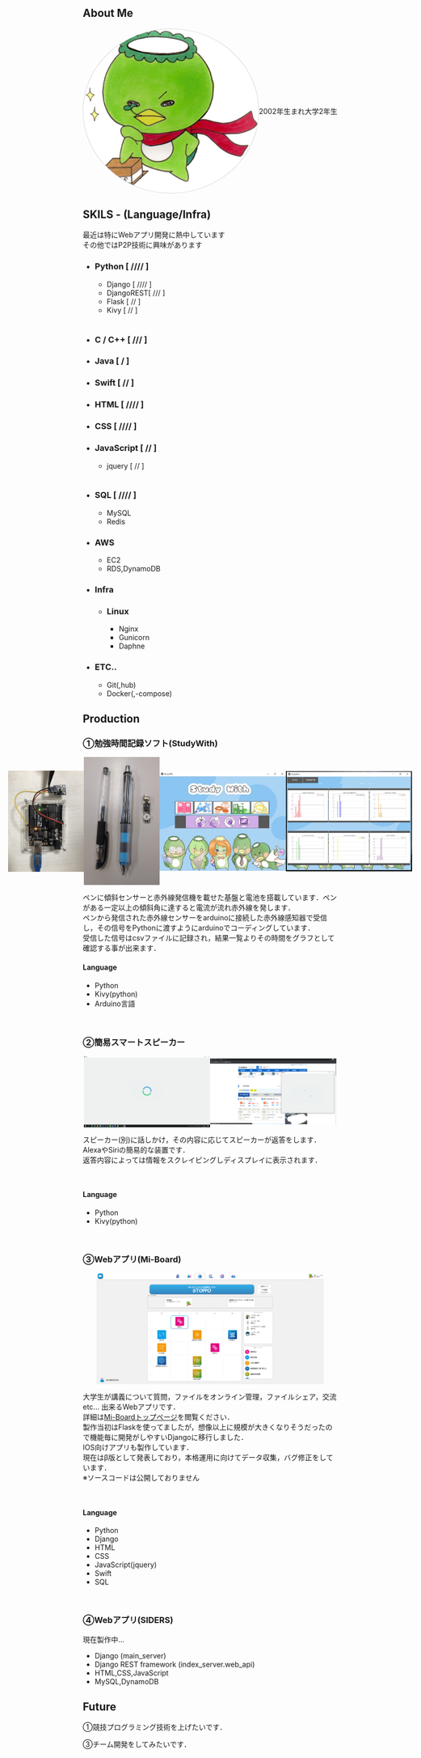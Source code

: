 <h2>About Me</h2>
<div style="display:flex;align-items:center;justify-content:center;">
<img src="image/icon.jpg" style="border: 1px #D1D1D1 solid; width: 100px; border-radius:50%; flex:1;">
  <p>2002年生まれ大学2年生<br>
  </p>
</div>

<h2>SKILS - (Language/Infra)</h2>
<p>最近は特にWebアプリ開発に熱中しています<br>その他ではP2P技術に興味があります</p>

<ul>
  <li><h3>Python [ //// ]</h3></li>
  <ul>
    <li>Django [ //// ]</li>
    <li>DjangoREST[ /// ]</li>
    <li>Flask [ // ]</li>
    <li>Kivy [ // ]</li>
  </ul><br>
  
  <li><h3>C / C++ [ /// ]</h3></li>
  
  <li><h3>Java [ / ]</h3></li>
  
  <li><h3>Swift [ // ]</h3></li>
  
  <li><h3>HTML [ //// ]</h3></li>
  <li><h3>CSS [ //// ]</h3></li>
  <li><h3>JavaScript [ // ]</h3></li>
  <ul>
    <li>jquery [ // ]</li>
  </ul><br>
  
  <li><h3>SQL [ //// ]</h3></li>
  <ul>
    <li>MySQL</li>
    <li>Redis</li>
  </ul>
  
  <li><h3>AWS</h3></li>
  <ul>
    <li>EC2</li>
    <li>RDS,DynamoDB</li>
  </ul>
  
  <li><h3>Infra</h3></li>
  <ul>
    <li><h3>Linux</h3></li>
    <ul>
      <li>Nginx</li>
      <li>Gunicorn</li>
      <li>Daphne</li>
    </ul>
  </ul>
  
  <li><h3>ETC..</h3></li>
  <ul>
    <li>Git(,hub)</li>
    <li>Docker(,-compose)</li>
  </ul>
</ul>

<h2>Production</h2>
<h3>①勉強時間記録ソフト(StudyWith)</h3>
<div style="display:flex;align-items:center;justify-content:center;">
  <img src="image/arduino.jpg" style="width:150px;">
  <img src="image/pen_and_sensor.JPG" style="width:150px;">
  <img src="image/study_with.jpg" style="width:250px;">
  <img src="image/study_with_result.JPG" style="width:250px;">
</div>
<p>ペンに傾斜センサーと赤外線発信機を載せた基盤と電池を搭載しています．ペンがある一定以上の傾斜角に達すると電流が流れ赤外線を発します．<br>
ペンから発信された赤外線センサーをarduinoに接続した赤外線感知器で受信し，その信号をPythonに渡すようにarduinoでコーディングしています．<br>
受信した信号はcsvファイルに記録され，結果一覧よりその時間をグラフとして確認する事が出来ます．</p>
<h4>Language</h4>
<ul>
  <li>Python</li>
  <li>Kivy(python)</li>
  <li>Arduino言語</li>
</ul><br>

<h3>②簡易スマートスピーカー</h3>
<div style="display:flex;align-items:center;justify-content:center;">
  <img src="image/smart_speaker.png" style="width:250px;">
  <img src="image/smart_speaker_site.png" style="width:250px;">
</div>
<p>スピーカー(別)に話しかけ，その内容に応じてスピーカーが返答をします．<br>
AlexaやSiriの簡易的な装置です．<br>
返答内容によっては情報をスクレイピングしディスプレイに表示されます．</p><br>
<h4>Language</h4>
<ul>
  <li>Python</li>
  <li>Kivy(python)</li>
</ul><br>

<h3>③Webアプリ(Mi-Board)</h3>
<div style="display:flex;align-items:center;justify-content:center;">
  <img src="image/mi-board_home.png" style="width:450px;">
</div>
<p>大学生が講義について質問，ファイルをオンライン管理，ファイルシェア，交流 etc... 出来るWebアプリです．<br>
詳細は<a href="https://mi-board.com">Mi-Boardトップページ</a>を閲覧ください．<br>
製作当初はFlaskを使ってましたが，想像以上に規模が大きくなりそうだったので機能毎に開発がしやすいDjangoに移行しました．<br>
IOS向けアプリも製作しています．<br>
現在はβ版として発表しており，本格運用に向けてデータ収集，バグ修正をしています．<br>
※ソースコードは公開しておりません</p><br>
<h4>Language</h4>
<ul>
  <li>Python</li>
  <li>Django</li>
  <li>HTML</li>
  <li>CSS</li>
  <li>JavaScript(jquery)</li>
  <li>Swift</li>
  <li>SQL</li>
</ul><br>

<h3>④Webアプリ(SIDERS)</h3>
<p>現在製作中...</p>
<ul>
  <li>Django (main_server)</li>
  <li>Django REST framework (index_server.web_api)</li>
  <li>HTML,CSS,JavaScript</li>
  <li>MySQL,DynamoDB</li>
</ul>

<h2>Future</h2>
<p>①競技プログラミング技術を上げたいです．</p>
<p>③チーム開発をしてみたいです．</p>


<!--
**y6-maenaka/y6-maenaka** is a ✨ _special_ ✨ repository because its `README.md` (this file) appears on your GitHub profile.

Here are some ideas to get you started:

- 🔭 I’m currently working on ...
- 🌱 I’m currently learning ...
- 👯 I’m looking to collaborate on ...
- 🤔 I’m looking for help with ...
- 💬 Ask me about ...
- 📫 How to reach me: ...
- 😄 Pronouns: ...
- ⚡ Fun fact: ...
-->
